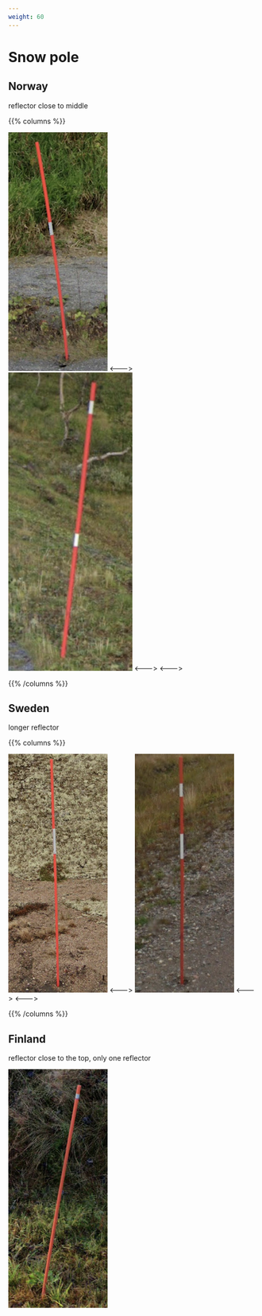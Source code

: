 ```yaml
---
weight: 60
---
```


# Snow pole

## Norway

reflector close to middle

{{% columns %}}

<img src="snow-pole-no-1.png" class="img-sm" />
<--->
<img src="snow-pole-no-2.png" class="img-sm" />
<--->
<--->

{{% /columns %}}

## Sweden

longer reflector

{{% columns %}}

<img src="snow-pole-se-1.png" class="img-sm" />
<--->
<img src="snow-pole-se-2.png" class="img-sm" />
<--->
<--->

{{% /columns %}}

## Finland

reflector close to the top, only one reflector

<img src="snow-pole-fi.png" class="img-sm" />
